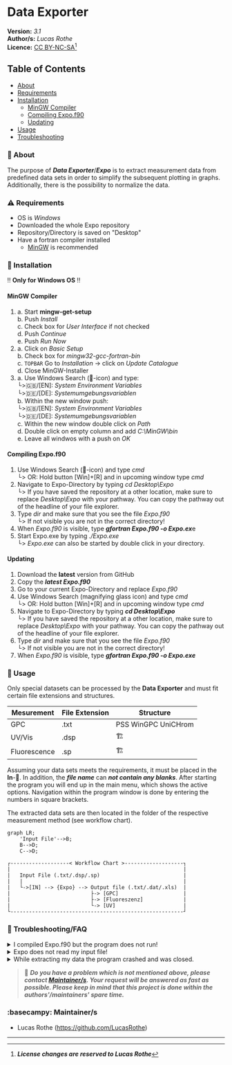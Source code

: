 # Data Exporter 

**Version:** _3.1_ <br>
**Author/s:** _Lucas Rothe_<br>
**Licence:** [CC BY-NC-SA](https://creativecommons.org/licenses/by-nc-sa/4.0/legalcode)[^1] <br>

## Table of Contents
- [About](#about)
- [Requirements](#requirements)
- [Installation](#installation)
  - [MinGW Compiler](#mingw-compiler)
  - [Compiling Expo.f90](#compiling-expof90)
  - [Updating](#updating)
- [Usage](#usage)
- [Troubleshooting](#troubleshooting)


### :dart: About
    
The purpose of ***Data Exporter***/***Expo*** is to extract measurement data from predefined data sets in order to simplify the subsequent plotting in graphs. Additionally, there is the possibility to normalize the data.

### :warning: Requirements
- OS is _Windows_
- Downloaded the whole Expo repository
- Repository/Directory is saved on "Desktop"
- Have a fortran compiler installed
  - [MinGW](https://sourceforge.net/projects/mingw/) is recommended 

### :minidisc: Installation
 :bangbang: **Only for Windows OS** :bangbang:
 
 #### MinGW Compiler
1. a. Start **mingw-get-setup**<br>
  b. Push _Install_<br>
  c. Check box for _User Interface_ if not checked<br>
  d. Push _Continue_<br>
  e. Push _Run Now_<br>
2. a. Click on _Basic Setup_<br>
  b. Check box for _mingw32-gcc-fortran-bin_<br>
  c. `TOPBAR` Go to _Installation_ -> click on _Update Catalogue_<br>
  d. Close MinGW-Installer<br>
3. a. Use Windows Search (:mag_right:-icon) and type:<br>
        └>:gb:/[EN]: _System Environment Variables_<br>
        └>:de:/[DE]: _Systemumgebungsvariablen_<br>
  b. Within the new window push:<br> 
        └>:gb:/[EN]: _System Environment Variables_<br>
        └>:de:/[DE]: _Systemumgebungsvariablen_<br>
  c. Within the new window double click on _Path_<br> 
  d. Double click on empty column and add _C:\MinGW\bin_<br>
  e. Leave all windwos with a push on _OK_<br>      

 #### Compiling Expo.f90
  1. Use Windows Search (:mag_right:-icon) and type _cmd_<br>
      └> OR: Hold button [Win]+[R] and in upcoming window type _cmd_<br>
  2. Navigate to Expo-Directory by typing _cd Desktop\Expo_<br>
      └> If you have saved the repository at a other location, make sure to replace _Desktop\Expo_ with your pathway. You can copy the pathway out of the headline of your file explorer.<br>
  3. Type _dir_ and make sure that you see the file _Expo.f90_<br>
      └> If not visible you are not in the correct directory!<br>
  4. When _Expo.f90_ is visible, type ***gfortran Expo.f90 -o Expo.ex***e<br>
  5. Start Expo.exe by typing _./Expo.exe_<br>
      └> _Expo.exe_ can also be started by double click in your directory.<br>

 #### Updating
  1. Download the **latest** version from GitHub
  2. Copy the ***latest Expo.f90***
  3. Go to your current Expo-Directory and replace _Expo.f90_
  4. Use Windows Search (magnifying glass icon) and type _cmd_<br>
      └> OR: Hold button [Win]+[R] and in upcoming window type _cmd_<br>
  5. Navigate to Expo-Directory by typing ***cd Desktop\Expo***<br>
      └> If you have saved the repository at a other location, make sure to replace _Desktop\Expo_ with your pathway. You can copy the pathway out of the headline of your file explorer.<br>
  6. Type _dir_ and make sure that you see the file _Expo.f90_<br>
      └> If not visible you are not in the correct directory!<br>
  7. When _Expo.f90_ is visible, type ***gfortran Expo.f90 -o Expo.exe***<br>

### :compass: Usage
  Only special datasets can be processed by the **Data Exporter** and must fit certain file extensions and structures.

  |Mesurement|File Extension|Structure|
  |----|----|----|
  |GPC|.txt|PSS WinGPC UniCHrom|
  |UV/Vis|.dsp|:building_construction:|
  |Fluorescence|.sp|:building_construction:| 
  
  Assuming your data sets meets the requirements, it must be placed in the **In**-:file_folder:. In addition, the ***file name*** can ***not contain any blanks***. 
  After starting the program you will end up in the main menu, which shows the active options. Navigation within the program window is done by entering the numbers in square brackets. 

  The extracted data sets are then located in the folder of the respective measurement method (see workflow chart).
    
```mermaid
graph LR;
    'Input File'-->B;
    B-->D;
    C-->D;
```

    ┌-------------------< Workflow Chart >-------------------┐
    |                                                        |
    |   Input File (.txt/.dsp/.sp)                           |
    |   |                                                    |
    |   └->[IN] --> {Expo} --> Output file (.txt/.dat/.xls)  |
    |                          ├-> [GPC]                     |
    |                          ├-> [Fluoreszenz]             |
    |                          └-> [UV]                      |
    └--------------------------------------------------------┘

### :anger: Troubleshooting/FAQ
  <details>
    <summary>I compiled Expo.f90 but the program does not run!</summary>
        Please restart your computer and try again. If this does not change anything, recompile Expo.f90.
  </details>

  <details>
    <summary>Expo does not read my input file!</summary>
        Make sure that your file fit the file extension requirements.
  </details>

  <details>
    <summary>While extracting my data the program crashed and was closed.</summary>
        Your data set probably contains a value which does not correspond to the read-in format.
        Often this value is slightly longer than the majority of the values. If it is possible, the
        format should be adjusted.
  </details>

>:speech_balloon: ***Do you have a problem which is not mentioned above, please contact [Maintainer/s](#basecampy-maintainers). Your request will be answered as fast as possible. Please keep in mind that this project is done within the authors'/maintainers' spare time.***

### :basecampy: Maintainer/s
- Lucas Rothe (https://github.com/LucasRothe)

-----------------------
[^1]:***License changes are reserved to Lucas Rothe***